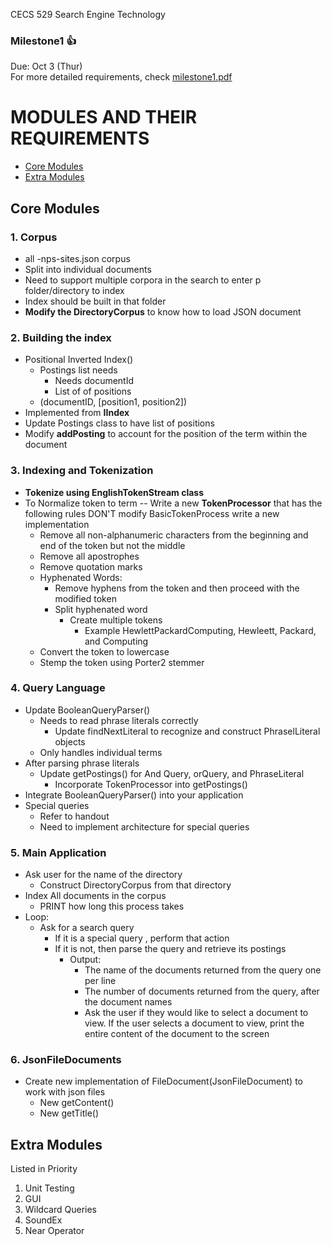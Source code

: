 CECS 529 Search Engine Technology
### Milestone1 :thumbsup:
Due: Oct 3 (Thur)  
For more detailed requirements, check [milestone1.pdf](milestone1.pdf)


# MODULES AND THEIR REQUIREMENTS
  
  
- [Core Modules](#core-modules)
- [Extra Modules](#extra-modules)


## Core Modules
### 1. Corpus
- all -nps-sites.json corpus
- Split into individual documents
- Need to support multiple corpora in the search to enter p folder/directory to index
- Index should be built in that folder
- **Modify the DirectoryCorpus** to know how to load JSON document

### 2. Building the index
- Positional Inverted Index() 
  - Postings list needs
    - Needs documentId 
    - List of of positions
  - (documentID, [position1, position2])
- Implemented from **IIndex**
- Update Postings class to have list of positions
- Modify **addPosting** to account for the position of the term within the document

### 3. Indexing and Tokenization
- **Tokenize using EnglishTokenStream class**
- To Normalize token to term -- Write a new **TokenProcessor** that has the following rules DON'T modify BasicTokenProcess write a new implementation
  - Remove all non-alphanumeric characters from the beginning and end of the token but not the middle
  - Remove all apostrophes
  - Remove quotation marks
  - Hyphenated Words:
    - Remove hyphens from the token and then proceed with the modified token
    - Split hyphenated word
      - Create multiple tokens 
        - Example HewlettPackardComputing, Hewleett, Packard, and Computing
  - Convert the token to lowercase
  - Stemp the token using Porter2 stemmer

### 4. Query Language
- Update BooleanQueryParser()
  - Needs to read phrase literals correctly
    - Update findNextLiteral to recognize and construct PhraselLiteral objects
  - Only handles individual terms
- After parsing phrase literals
  - Update getPostings() for And Query, orQuery, and PhraseLiteral
    - Incorporate TokenProcessor into getPostings()
- Integrate BooleanQueryParser() into your application
- Special queries
  - Refer to handout
  - Need to implement architecture for special queries

### 5. Main Application
- Ask user for the name of the directory
  - Construct DirectoryCorpus from that directory
- Index All documents in the corpus
  - PRINT how long this process takes
- Loop:
  - Ask for a search query
    - If it is a special query , perform that action
    - If it is not, then parse the query and retrieve its postings
      - Output: 
        - The name of the documents returned from the query one per line
        - The number of documents returned from the query, after the document names
        - Ask the user if they would like to select a document to view. If the user selects a document to view, print the entire content of the document to the screen

### 6. JsonFileDocuments
- Create new implementation of FileDocument(JsonFileDocument) to work with json files
  - New getContent()
  - New getTitle()



## Extra Modules
Listed in Priority 
1. Unit Testing 
2. GUI 
3. Wildcard Queries 
4. SoundEx 
5. Near Operator
